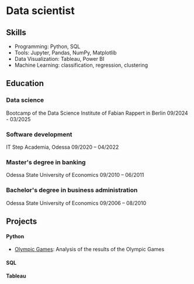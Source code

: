 # Data scientist

## Skills
- Programming: Python, SQL
- Tools: Jupyter, Pandas,  NumPy, Matplotlib
- Data Visualization: Tableau, Power BI
- Machine Learning: classification, regression, clustering
  
## Education
### Data science
  Bootcamp of the Data Science Institute of Fabian Rappert in Berlin
  09/2024 - 03/2025

### Software development
  IT Step Academia, Odessa
  09/2020 – 04/2022

### Master's degree in banking
  Odessa State University of Economics
  09/2010 – 06/2011

### Bachelor's degree in business administration
  Odessa State University of Economics
  09/2006 – 08/2010

## Projects

#### Python

  - [Olympic Games](projects/Olympic_Analytic.ipynb): Analysis of the results of the Olympic Games

#### SQL

#### Tableau
